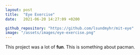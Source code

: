 ```yaml
---
layout: post
title:  "Eye Exercise"
date:   2021-06-20 14:27:09 +0200

github_repository: "https://github.com/lsundmyhr/mit-eye"
image: "/assets/images/eye-exercise.png"
---
```


This project was a lot of **fun**. This is something about pacman. 